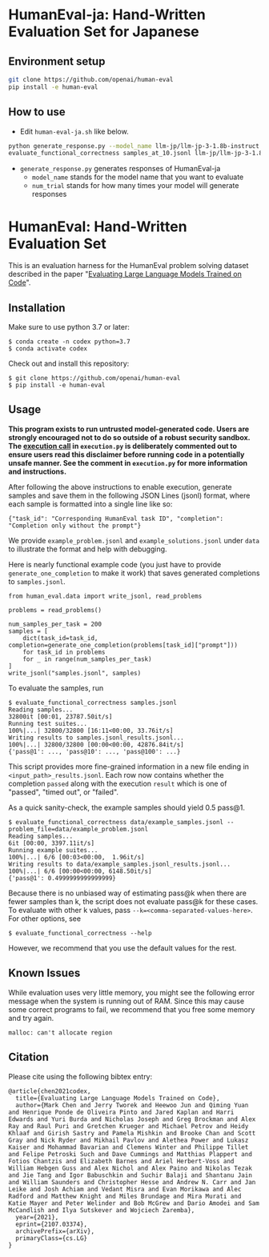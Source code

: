 # HumanEval-ja: Hand-Written Evaluation Set for Japanese

## Environment setup

```sh
git clone https://github.com/openai/human-eval
pip install -e human-eval
```

## How to use

- Edit `human-eval-ja.sh` like below.

```sh
python generate_response.py --model_name llm-jp/llm-jp-3-1.8b-instruct --num_trial 10
evaluate_functional_correctness samples_at_10.jsonl llm-jp/llm-jp-3-1.8b-instruct
```

- `generate_response.py` generates responses of HumanEval-ja
  - `model_name` stands for the model name that you want to evaluate
  - `num_trial` stands for how many times your model will generate responses


# HumanEval: Hand-Written Evaluation Set 

This is an evaluation harness for the HumanEval problem solving dataset
described in the paper "[Evaluating Large Language Models Trained on
Code](https://arxiv.org/abs/2107.03374)".

## Installation

Make sure to use python 3.7 or later:
```
$ conda create -n codex python=3.7
$ conda activate codex
```

Check out and install this repository:
```
$ git clone https://github.com/openai/human-eval
$ pip install -e human-eval
```

## Usage

**This program exists to run untrusted model-generated code. Users are strongly
encouraged not to do so outside of a robust security sandbox. The [execution
call](https://github.com/openai/human-eval/blob/master/human_eval/execution.py#L48-L58)
in `execution.py` is deliberately commented out to ensure users read this
disclaimer before running code in a potentially unsafe manner. See the comment in
`execution.py` for more information and instructions.**

After following the above instructions to enable execution, generate samples
and save them in the following JSON Lines (jsonl) format, where each sample is
formatted into a single line like so:
```
{"task_id": "Corresponding HumanEval task ID", "completion": "Completion only without the prompt"}
```
We provide `example_problem.jsonl` and `example_solutions.jsonl` under `data`
to illustrate the format and help with debugging.

Here is nearly functional example code (you just have to provide
`generate_one_completion` to make it work) that saves generated completions to
`samples.jsonl`.
```
from human_eval.data import write_jsonl, read_problems

problems = read_problems()

num_samples_per_task = 200
samples = [
    dict(task_id=task_id, completion=generate_one_completion(problems[task_id]["prompt"]))
    for task_id in problems
    for _ in range(num_samples_per_task)
]
write_jsonl("samples.jsonl", samples)
```

To evaluate the samples, run
```
$ evaluate_functional_correctness samples.jsonl
Reading samples...
32800it [00:01, 23787.50it/s]
Running test suites...
100%|...| 32800/32800 [16:11<00:00, 33.76it/s]
Writing results to samples.jsonl_results.jsonl...
100%|...| 32800/32800 [00:00<00:00, 42876.84it/s]
{'pass@1': ..., 'pass@10': ..., 'pass@100': ...}
```
This script provides more fine-grained information in a new file ending in
`<input_path>_results.jsonl`. Each row now contains whether the completion
`passed` along with the execution `result` which is one of "passed", "timed
out", or "failed".

As a quick sanity-check, the example samples should yield 0.5 pass@1.
```
$ evaluate_functional_correctness data/example_samples.jsonl --problem_file=data/example_problem.jsonl
Reading samples...
6it [00:00, 3397.11it/s]
Running example suites...
100%|...| 6/6 [00:03<00:00,  1.96it/s]
Writing results to data/example_samples.jsonl_results.jsonl...
100%|...| 6/6 [00:00<00:00, 6148.50it/s]
{'pass@1': 0.4999999999999999}
```

Because there is no unbiased way of estimating pass@k when there are fewer
samples than k, the script does not evaluate pass@k for these cases. To
evaluate with other k values, pass `--k=<comma-separated-values-here>`. For
other options, see
```
$ evaluate_functional_correctness --help
```
However, we recommend that you use the default values for the rest.

## Known Issues

While evaluation uses very little memory, you might see the following error
message when the system is running out of RAM. Since this may cause some
correct programs to fail, we recommend that you free some memory and try again.
```
malloc: can't allocate region
```

## Citation

Please cite using the following bibtex entry:

```
@article{chen2021codex,
  title={Evaluating Large Language Models Trained on Code},
  author={Mark Chen and Jerry Tworek and Heewoo Jun and Qiming Yuan and Henrique Ponde de Oliveira Pinto and Jared Kaplan and Harri Edwards and Yuri Burda and Nicholas Joseph and Greg Brockman and Alex Ray and Raul Puri and Gretchen Krueger and Michael Petrov and Heidy Khlaaf and Girish Sastry and Pamela Mishkin and Brooke Chan and Scott Gray and Nick Ryder and Mikhail Pavlov and Alethea Power and Lukasz Kaiser and Mohammad Bavarian and Clemens Winter and Philippe Tillet and Felipe Petroski Such and Dave Cummings and Matthias Plappert and Fotios Chantzis and Elizabeth Barnes and Ariel Herbert-Voss and William Hebgen Guss and Alex Nichol and Alex Paino and Nikolas Tezak and Jie Tang and Igor Babuschkin and Suchir Balaji and Shantanu Jain and William Saunders and Christopher Hesse and Andrew N. Carr and Jan Leike and Josh Achiam and Vedant Misra and Evan Morikawa and Alec Radford and Matthew Knight and Miles Brundage and Mira Murati and Katie Mayer and Peter Welinder and Bob McGrew and Dario Amodei and Sam McCandlish and Ilya Sutskever and Wojciech Zaremba},
  year={2021},
  eprint={2107.03374},
  archivePrefix={arXiv},
  primaryClass={cs.LG}
}
```
